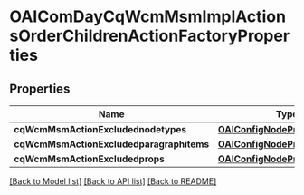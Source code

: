 # OAIComDayCqWcmMsmImplActionsOrderChildrenActionFactoryProperties

## Properties
Name | Type | Description | Notes
------------ | ------------- | ------------- | -------------
**cqWcmMsmActionExcludednodetypes** | [**OAIConfigNodePropertyArray***](OAIConfigNodePropertyArray.md) |  | [optional] 
**cqWcmMsmActionExcludedparagraphitems** | [**OAIConfigNodePropertyArray***](OAIConfigNodePropertyArray.md) |  | [optional] 
**cqWcmMsmActionExcludedprops** | [**OAIConfigNodePropertyArray***](OAIConfigNodePropertyArray.md) |  | [optional] 

[[Back to Model list]](../README.md#documentation-for-models) [[Back to API list]](../README.md#documentation-for-api-endpoints) [[Back to README]](../README.md)


